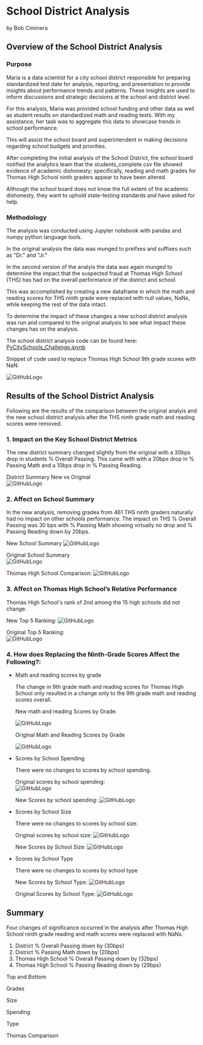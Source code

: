 # School District Analysis
by Bob Ciminera

## Overview of the School District Analysis

### Purpose

Maria is a data scientist for a city school district responsible for preparing standardized test date for analysis, reporting, and presentation to provide insights about performance trends and patterns. These insights are used to inform discussions and strategic decisions at the school and district level.

For this analysis, Maria was provided school funding and other data as well as student results on standardized math and reading tests. With my assistance, her task was to aggregate this data to showcase trends in school performance.

This will assist the school board and superintendent in making decisions regarding school budgets and priorities.

After completing the initial analysis of the School District, the school board notified the analytics team that the students_complete.csv file showed evidence of academic dishonesty; specifically, reading and math grades for Thomas High School ninth graders appear to have been altered. 

Although the school board does not know the full extent of the academic dishonesty, they want to uphold state-testing standards and have asked for help. 


### Methodology

The analysis was conducted using Jupyter notebook with pandas and numpy python language tools.

In the original analysis the data was munged to preifxes and suffixes such as "Dr." and "Jr."  

In the second version of the analyis the data was again munged to determine the impact that the suspected fraud at Thomas High School (THS) has had on the overall performance of the district and school.

This was accomplished by creating a new dataframe in which the math and reading scores for THS ninth grade were replaced with null values,  NaNs, while keeping the rest of the data intact. 

To determine the impact of these changes a new school district analysis was run and compared to the original analysis to see what impact these changes has on the analysis.

The school district analysis code can be found here: [PyCitySchools_Challenge.ipynb](PyCitySchools_Challenge.ipynb)

Snippet of code used to replace Thomas High School 9th grade scores with NaN:

![GitHubLogo](https://github.com/rciminera/School_District_Analysis/blob/main/Screen_Shots/Replace%20scores%20with%20nan.png)


## Results of the School District Analysis

Following are the results of the comparison between the original analyis and the new school district analysis after the THS ninth grade math and reading scores were removed.

### 1. Impact on the Key School District Metrics

The new district summary changed slightly from the original with a 30bps drop in students % Overall Passing.  This came with with a 20bps drop in % Passing Math and a 10bps drop in % Passing Reading. 

District Summary New vs Original    
![GitHubLogo](https://github.com/rciminera/School_District_Analysis/blob/main/Screen_Shots/DistrictCompare.png)
   
### 2. Affect on School Summary

In the new analysis, removing grades from 461 THS ninth graders naturally had no impact on other schools performance. The impact on THS % Overall Passing was 30 bps with % Passing Math showing virtually no drop and % Passing Reading down by 20bps. 

New School Summary
![GitHubLogo](https://github.com/rciminera/School_District_Analysis/blob/main/Screen_Shots/NewSchoolSummary.png)

Original School Summary    
![GitHubLogo](https://github.com/rciminera/School_District_Analysis/blob/main/Screen_Shots/OriginalSchoolSummary.png)

Thomas High School Comparison:
![GitHubLogo](https://github.com/rciminera/School_District_Analysis/blob/main/Screen_Shots/ThomasHS.png)

### 3. Affect on Thomas High School’s Relative Performance 

Thomas High School's rank of 2nd among the 15 high schools did not change.

New Top 5 Ranking:
![GitHubLogo](https://github.com/rciminera/School_District_Analysis/blob/main/Screen_Shots/OriginalTopandBottomSchools.png)

Original Top 5 Ranking:        
![GitHubLogo](https://github.com/rciminera/School_District_Analysis/blob/main/Screen_Shots/NewTopandBottomSchools.png)

### 4. How does Replacing the Ninth-Grade Scores Affect the Following?:

- Math and reading scores by grade

  The change in 9th grade math and reading scores for Thomas High School only resulted in a change only to the 9th grade math   and reading scores overall.
  
  New math and reading Scores by Grade:
  
  ![GitHubLogo](https://github.com/rciminera/School_District_Analysis/blob/main/Screen_Shots/NewMathScoresbyGrade.png)
  
  Original Math and Reading Scores by Grade
  
  ![GitHubLogo](https://github.com/rciminera/School_District_Analysis/blob/main/Screen_Shots/NewReadingScoresbyGrade.png)
  
- Scores by School Spending

  There were no changes to scores by school spending. 

   Original scores by school spending:     
   ![GitHubLogo](https://github.com/rciminera/School_District_Analysis/blob/main/Screen_Shots/OriginalSpendingSummary.png)

   New Scores by school spending:
   ![GitHubLogo](https://github.com/rciminera/School_District_Analysis/blob/main/Screen_Shots/NewSpendingSummary.png)

- Scores by School Size

   There were no changes to scores by school size.

   Original scores by school size:
   ![GitHubLogo](https://github.com/rciminera/School_District_Analysis/blob/main/Screen_Shots/OriginalSizeSummary.png)

   New Scores by School Size:
   ![GitHubLogo](https://github.com/rciminera/School_District_Analysis/blob/main/Screen_Shots/NewSizeSummary.png)

- Scores by School Type

    There were no changes to scores by school type

    New Scores by School Type:
    ![GitHubLogo](https://github.com/rciminera/School_District_Analysis/blob/main/Screen_Shots/NewTypeSummary.png)
 
    Original Scores by School Type:
    ![GitHubLogo](https://github.com/rciminera/School_District_Analysis/blob/main/Screen_Shots/OriginalTypeAnalysis.png)
 
## Summary

Four changes of significance occurred in the analysis after Thomas High School ninth grade reading and math scores were replaced with NaNs.  

1. District % Overall Passing down by (30bps)
2. District % Passing Math down by (20bps)
3. Thomas High School % Overall Passing down by (32bps)
4. Thomas High School % Passing Reading down by (29bps)



Top and Bottom





Grades



Size



Spending



Type




Thomas Comparison












